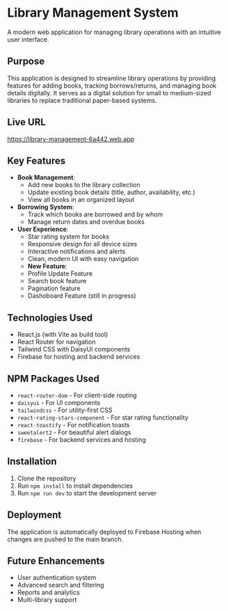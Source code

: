 # Library Management System

A modern web application for managing library operations with an intuitive user interface.

## Purpose

This application is designed to streamline library operations by providing features for adding books, tracking borrows/returns, and managing book details digitally. It serves as a digital solution for small to medium-sized libraries to replace traditional paper-based systems.

## Live URL

https://library-management-6a442.web.app

## Key Features

- **Book Management**:
  - Add new books to the library collection
  - Update existing book details (title, author, availability, etc.)
  - View all books in an organized layout
- **Borrowing System**:
  - Track which books are borrowed and by whom
  - Manage return dates and overdue books
- **User Experience**:
  - Star rating system for books
  - Responsive design for all device sizes
  - Interactive notifications and alerts
  - Clean, modern UI with easy navigation
  - **New Feature**:
  - Profile Update Feature
  - Search book feature
  - Pagination feature
  - Dashoboard Feature (still in progress)

## Technologies Used

- React.js (with Vite as build tool)
- React Router for navigation
- Tailwind CSS with DaisyUI components
- Firebase for hosting and backend services

## NPM Packages Used

- `react-router-dom` - For client-side routing
- `daisyui` - For UI components
- `tailwindcss` - For utility-first CSS
- `react-rating-stars-component` - For star rating functionality
- `react-toastify` - For notification toasts
- `sweetalert2` - For beautiful alert dialogs
- `firebase` - For backend services and hosting

## Installation

1. Clone the repository
2. Run `npm install` to install dependencies
3. Run `npm run dev` to start the development server

## Deployment

The application is automatically deployed to Firebase Hosting when changes are pushed to the main branch.

## Future Enhancements

- User authentication system
- Advanced search and filtering
- Reports and analytics
- Multi-library support

